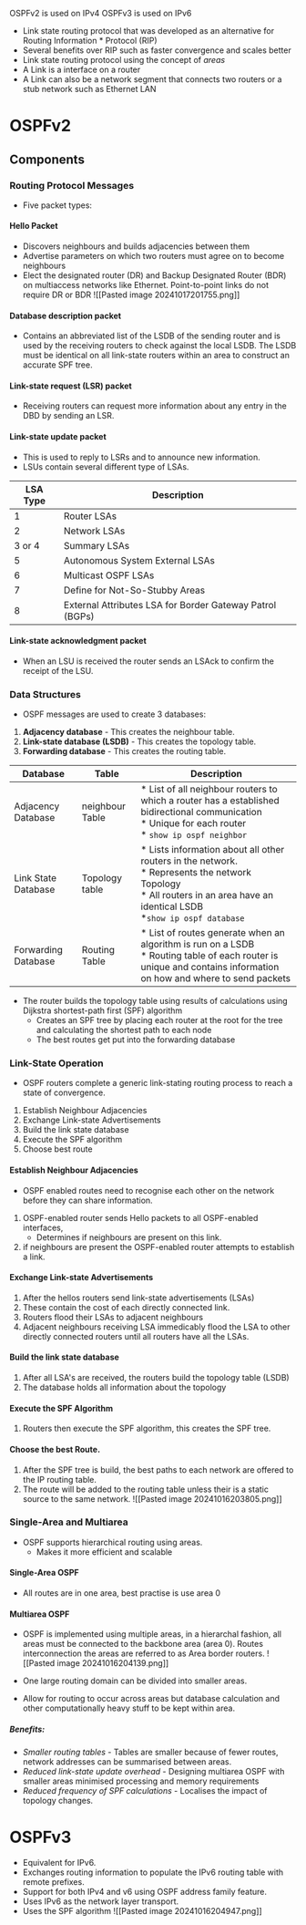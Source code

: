 OSPFv2 is used on IPv4 
OSPFv3 is used on IPv6

* Link state routing protocol that was developed as an alternative for Routing Information * Protocol (RIP)
* Several benefits over RIP such as faster convergence and scales better
* Link state routing protocol using the concept of *areas*
* A Link is a interface on a router
* A Link can also be a network segment that connects two routers or a stub network such as Ethernet LAN
# OSPFv2
## Components
### Routing Protocol Messages
* Five packet types:
#### Hello Packet
* Discovers neighbours and builds adjacencies between them
* Advertise parameters on which two routers must agree on to become neighbours
* Elect the designated router (DR) and Backup Designated Router (BDR) on multiaccess networks like Ethernet. Point-to-point links do not require DR or BDR
![[Pasted image 20241017201755.png]]
#### Database description packet
* Contains an abbreviated list of the LSDB of the sending router and is used by the receiving routers to check against the local LSDB. The LSDB must be identical on all link-state routers within an area to construct an accurate SPF tree.
####  Link-state request (LSR) packet
* Receiving routers can request more information about any entry in the DBD by sending an LSR.
#### Link-state update packet
* This is used to reply to LSRs and to announce new information.
* LSUs contain several different type of LSAs.

| LSA Type | Description                                              |
| -------- | -------------------------------------------------------- |
| 1        | Router LSAs                                              |
| 2        | Network LSAs                                             |
| 3 or 4   | Summary LSAs                                             |
| 5        | Autonomous System External LSAs                          |
| 6        | Multicast OSPF LSAs                                      |
| 7        | Define for Not-So-Stubby Areas                           |
| 8        | External Attributes LSA for Border Gateway Patrol (BGPs) |
#### Link-state acknowledgment packet
* When an LSU is received the router sends an LSAck to confirm the receipt of the LSU. 
### Data Structures
* OSPF messages are used to create 3 databases:
1.  **Adjacency database** - This creates the neighbour table.
2. **Link-state database (LSDB)** - This creates the topology table.
3. **Forwarding database** - This creates the routing table.

| Database            | Table           | Description                                                                                                                                                                         |
| ------------------- | --------------- | ----------------------------------------------------------------------------------------------------------------------------------------------------------------------------------- |
| Adjacency Database  | neighbour Table | \* List of all neighbour routers to which a router has a established bidirectional communication<br>\* Unique for each router<br>* `show ip ospf neighbor`                          |
| Link State Database | Topology table  | \* Lists information about all other routers in the network.<br>\* Represents the network Topology<br>\* All routers in an area have an identical LSDB<br>\*`show ip ospf database` |
| Forwarding Database | Routing Table   | * List of routes generate when an algorithm is run on a LSDB <br>\* Routing table of each router is unique and contains information on how and where to send packets                |

* The router builds the topology table using results of calculations using Dijkstra shortest-path first (SPF) algorithm
	* Creates an SPF tree by placing each router at the root for the tree and calculating the shortest path to each node 
	* The best routes get put into the forwarding database
### Link-State Operation
* OSPF routers complete a generic link-stating routing process to reach a state of convergence.
1. Establish Neighbour Adjacencies 
2. Exchange Link-state Advertisements
3. Build the link state database
4. Execute the SPF algorithm
5. Choose best route
#### Establish Neighbour Adjacencies 
* OSPF enabled routes need to recognise each other on the network before they can share information. 
1. OSPF-enabled router sends Hello packets to all OSPF-enabled interfaces,
	* Determines if neighbours are present on this link.
2. if neighbours are present the OSPF-enabled router attempts to establish a link.  
#### Exchange Link-state Advertisements
1. After the hellos routers send link-state advertisements (LSAs)
2. These contain the cost of each directly connected link.
3. Routers flood their LSAs to adjacent neighbours
4. Adjacent neighbours receiving LSA immedicably flood the LSA to other directly connected routers until all routers have all the LSAs.
#### Build the link state database
1. After all LSA's are received, the routers build the topology table (LSDB)
2. The database holds all information about the topology 
#### Execute the SPF Algorithm
1. Routers then execute the SPF algorithm, this creates the SPF tree. 
#### Choose the best Route.
1. After the SPF tree is build, the best paths to each network are offered to the IP routing table.
2. The route will be added to the routing table unless their is a static source to the same network.
![[Pasted image 20241016203805.png]]
### Single-Area and Multiarea
* OSPF supports hierarchical routing using areas.
	* Makes it more efficient and scalable 
#### Single-Area OSPF
* All routes are in one area, best practise is use area 0
#### Multiarea OSPF
* OSPF is implemented using multiple areas, in a hierarchal fashion, all areas must be connected to the backbone area (area 0). Routes interconnection the areas are referred to as Area border routers.
![[Pasted image 20241016204139.png]]

* One large routing domain can be divided into smaller areas. 
* Allow for routing to occur across areas but database calculation and other computationally heavy stuff to be kept within area.
##### Benefits: 
* *Smaller routing tables* - Tables are smaller because of fewer routes, network addresses can be summarised between areas.
* *Reduced link-state update overhead* - Designing multiarea OSPF with smaller areas minimised processing and memory requirements
* *Reduced frequency of SPF calculations* - Localises the impact of topology changes. 
# OSPFv3
* Equivalent for IPv6.
* Exchanges routing information to populate the IPv6 routing table with remote prefixes. 
* Support for both IPv4 and v6 using OSPF address family feature.
* Uses IPv6 as the network layer transport. 
* Uses the SPF algorithm
![[Pasted image 20241016204947.png]]
